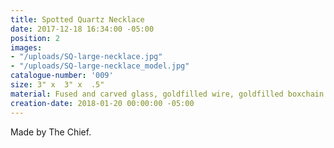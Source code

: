 ```yaml
---
title: Spotted Quartz Necklace
date: 2017-12-18 16:34:00 -05:00
position: 2
images:
- "/uploads/SQ-large-necklace.jpg"
- "/uploads/SQ-large-necklace_model.jpg"
catalogue-number: '009'
size: 3" x  3" x  .5"
material: Fused and carved glass, goldfilled wire, goldfilled boxchain
creation-date: 2018-01-20 00:00:00 -05:00
---
```


Made by The Chief.